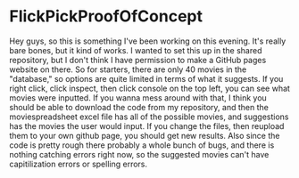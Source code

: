 # FlickPickProofOfConcept
Hey guys, so this is something I've been working on this evening. It's really bare bones, but it kind of works. I wanted to set this up in the shared repository, but I don't think I have permission to make a GitHub pages website on there.
So for starters, there are only 40 movies in the "database," so options are quite limited in terms of what it suggests.
If you right click, click inspect, then click console on the top left, you can see what movies were inputted.
If you wanna mess around with that, I think you should be able to download the code from my repository, and then the moviespreadsheet excel file has all of the possible movies, and suggestions has the movies the user would input. If you change the files, then reupload them to your own github page, you should get new results.
Also since the code is pretty rough there probably a whole bunch of bugs, and there is nothing catching errors right now, so the suggested movies can't have capitilization errors or spelling errors.
